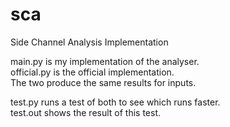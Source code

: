 # sca
Side Channel Analysis Implementation


main.py is my implementation of the analyser.   
official.py is the official implementation.   
The two produce the same results for inputs.   

test.py runs a test of both to see which runs faster.  
test.out shows the result of this test.


